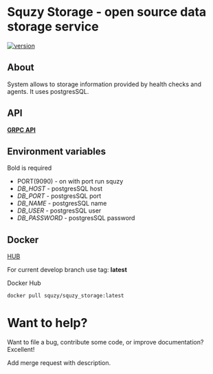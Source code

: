 # Squzy Storage - open source data storage service

[![version](https://img.shields.io/github/v/release/squzy/squzy.svg)](https://github.com/squzy/squzy)

## About

System allows to storage information provided by health checks and agents. It uses postgresSQL.

## API

[**GRPC API**](https://github.com/squzy/squzy_proto/blob/master/proto/v1/squzy_storage.proto#L19) 

## Environment variables

Bold is required

- PORT(9090) - on with port run squzy
- *DB_HOST* - postgresSQL host
- *DB_PORT* - postgresSQL port
- *DB_NAME* - postgresSQL name
- *DB_USER* - postgresSQL user
- *DB_PASSWORD* - postgresSQL password

## Docker

[HUB](https://hub.docker.com/repository/docker/squzy/squzy_monitoring)

For current develop branch use tag: **latest**

Docker Hub

```shell script
docker pull squzy/squzy_storage:latest
```

# Want to help?
Want to file a bug, contribute some code, or improve documentation? Excellent!

Add merge request with description.
